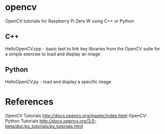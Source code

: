 # opencv
OpenCV tutorials for Raspberry Pi Zero W using C++ or Python

## C++
HelloOpenCV.cpp - basic test to link key libraries from the OpenCV suite for a simple exercise to load and display an image

## Python
HelloOpenCV.py - load and display a specific image

# References
OpenCV Tutorials
http://docs.opencv.org/master/index.html
OpenCV-Python Tutorials
http://docs.opencv.org/3.0-beta/doc/py_tutorials/py_tutorials.html
